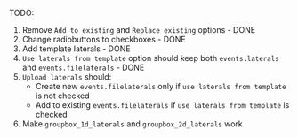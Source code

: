 TODO:

1. Remove `Add to existing` and `Replace existing` options - DONE
2. Change radiobuttons to checkboxes - DONE
3. Add template laterals - DONE
4. `Use laterals from template` option should keep both `events.laterals` and `events.filelaterals` - DONE
5. `Upload laterals` should:
    - Create new `events.filelaterals` only if `use laterals from template` is not checked
    - Add to existing `events.filelaterals` if `use laterals from template` is checked
6. Make `groupbox_1d_laterals` and `groupbox_2d_laterals` work